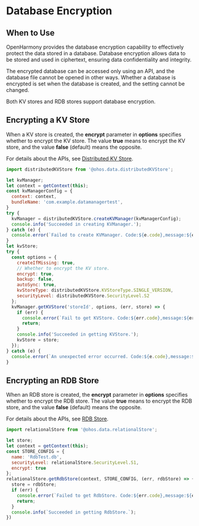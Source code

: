 # Database Encryption


## When to Use

OpenHarmony provides the database encryption capability to effectively protect the data stored in a database. Database encryption allows data to be stored and used in ciphertext, ensuring data confidentiality and integrity.

The encrypted database can be accessed only using an API, and the database file cannot be opened in other ways. Whether a database is encrypted is set when the database is created, and the setting cannot be changed.

Both KV stores and RDB stores support database encryption.


## Encrypting a KV Store

When a KV store is created, the **encrypt** parameter in **options** specifies whether to encrypt the KV store. The value **true** means to encrypt the KV store, and the value **false** (default) means the opposite.

For details about the APIs, see [Distributed KV Store](../reference/apis/js-apis-distributedKVStore.md).

  
```js
import distributedKVStore from '@ohos.data.distributedKVStore';

let kvManager;
let context = getContext(this);
const kvManagerConfig = {
  context: context,
  bundleName: 'com.example.datamanagertest',
}
try {
  kvManager = distributedKVStore.createKVManager(kvManagerConfig);
  console.info('Succeeded in creating KVManager.');
} catch (e) {
  console.error(`Failed to create KVManager. Code:${e.code},message:${e.message}`);
}
let kvStore;
try {
  const options = {
    createIfMissing: true,
    // Whether to encrypt the KV store.
    encrypt: true,
    backup: false,
    autoSync: true,
    kvStoreType: distributedKVStore.KVStoreType.SINGLE_VERSION,
    securityLevel: distributedKVStore.SecurityLevel.S2
  };
  kvManager.getKVStore('storeId', options, (err, store) => {
    if (err) {
      console.error(`Fail to get KVStore. Code:${err.code},message:${err.message}`);
      return;
    }
    console.info('Succeeded in getting KVStore.');
    kvStore = store;
  });
} catch (e) {
  console.error(`An unexpected error occurred. Code:${e.code},message:${e.message}`);
}
```


## Encrypting an RDB Store 

When an RDB store is created, the **encrypt** parameter in **options** specifies whether to encrypt the RDB store. The value **true** means to encrypt the RDB store, and the value **false** (default) means the opposite.

For details about the APIs, see [RDB Store](../reference/apis/js-apis-data-relationalStore.md).

  
```js
import relationalStore from '@ohos.data.relationalStore';

let store;
let context = getContext(this);
const STORE_CONFIG = {
  name: 'RdbTest.db',
  securityLevel: relationalStore.SecurityLevel.S1,
  encrypt: true
};
relationalStore.getRdbStore(context, STORE_CONFIG, (err, rdbStore) => {
  store = rdbStore;
  if (err) {
    console.error(`Failed to get RdbStore. Code:${err.code},message:${err.message}`);
    return;
  }
  console.info(`Succeeded in getting RdbStore.`);
})
```
